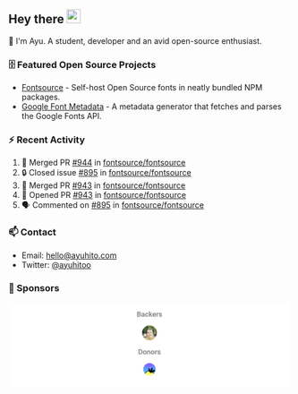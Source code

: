 ## Hey there <img src="https://media.giphy.com/media/hvRJCLFzcasrR4ia7z/giphy.gif" width="25" height="25">

📝 I'm Ayu. A student, developer and an avid open-source enthusiast.

### 🗄 Featured Open Source Projects

- [Fontsource](https://github.com/fontsource/fontsource) - Self-host Open Source fonts in neatly bundled NPM packages.
- [Google Font Metadata](https://github.com/fontsource/google-font-metadata) - A metadata generator that fetches and parses the Google Fonts API.

### ⚡ Recent Activity

<!--START_SECTION:activity-->

1. 🎉 Merged PR [#944](https://github.com/fontsource/fontsource/pull/944) in [fontsource/fontsource](https://github.com/fontsource/fontsource)
2. 🔒 Closed issue [#895](https://github.com/fontsource/fontsource/issues/895) in [fontsource/fontsource](https://github.com/fontsource/fontsource)
3. 🎉 Merged PR [#943](https://github.com/fontsource/fontsource/pull/943) in [fontsource/fontsource](https://github.com/fontsource/fontsource)
4. 💪 Opened PR [#943](https://github.com/fontsource/fontsource/pull/943) in [fontsource/fontsource](https://github.com/fontsource/fontsource)
5. 🗣 Commented on [#895](https://github.com/fontsource/fontsource/issues/895#issuecomment-1944275908) in [fontsource/fontsource](https://github.com/fontsource/fontsource)
<!--END_SECTION:activity-->

### 📫 Contact

- Email: hello@ayuhito.com
- Twitter: [@ayuhitoo](https://twitter.com/ayuhitoo)

### :sparkling_heart: Sponsors

<p align="center">
  <a href="https://cdn.jsdelivr.net/gh/ayuhito/ayuhito/sponsors.svg">
    <img src='https://raw.githubusercontent.com/ayuhito/ayuhito/master/sponsors.svg'/>
  </a>
</p>
